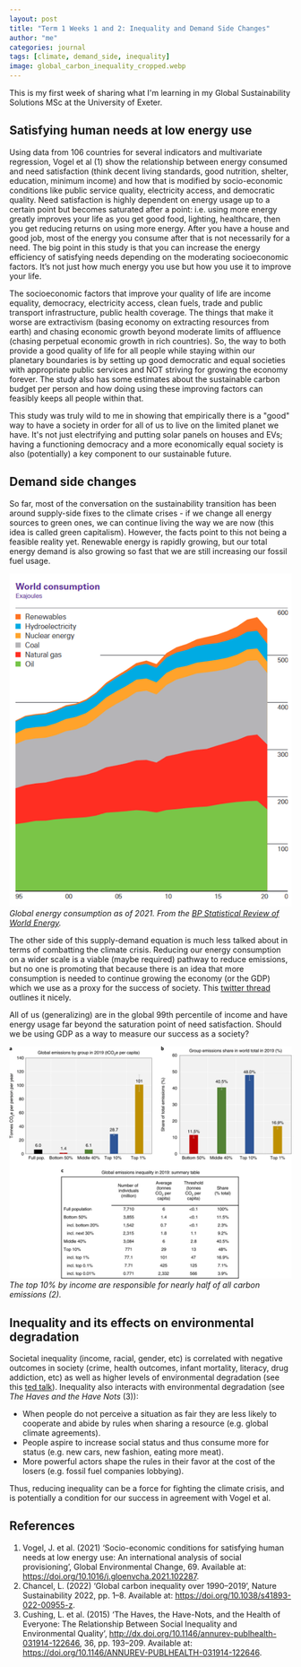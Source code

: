 ```yaml
---
layout: post
title: "Term 1 Weeks 1 and 2: Inequality and Demand Side Changes"
author: "me"
categories: journal
tags: [climate, demand_side, inequality]
image: global_carbon_inequality_cropped.webp
---
```


This is my first week of sharing what I'm learning in my Global Sustainability Solutions MSc at the University of Exeter. 

## Satisfying human needs at low energy use

Using data from 106 countries for several indicators and multivariate regression, Vogel et al (1) show the relationship between energy consumed and need satisfaction (think decent living standards, good nutrition, shelter, education, minimum income) and how that is modified by socio-economic conditions like public service quality, electricity access, and democratic quality. Need satisfaction is highly dependent on energy usage up to a certain point but becomes saturated after a point: i.e. using more energy greatly improves your life as you get good food, lighting, healthcare, then you get reducing returns on using more energy. After you have a house and good job, most of the energy you consume after that is not necessarily for a need. The big point in this study is that you can increase the energy efficiency of satisfying needs depending on the moderating socioeconomic factors. It’s not just how much energy you use but how you use it to improve your life.  

The socioeconomic factors that improve your quality of life are income equality, democracy, electricity access, clean fuels, trade and public transport infrastructure, public health coverage. The things that make it worse are extractivism (basing economy on extracting resources from earth) and chasing economic growth beyond moderate limits of affluence (chasing perpetual economic growth in rich countries). So, the way to both provide a good quality of life for all people while staying within our planetary boundaries is by setting up good democratic and equal societies with appropriate public services and NOT striving for growing the economy forever. The study also has some estimates about the sustainable carbon budget per person and how doing using these improving factors can feasibly keeps all people within that.

This study was truly wild to me in showing that empirically there is a "good" way to have a society in order for all of us to live on the limited planet we have. It's not just electrifying and putting solar panels on houses and EVs; having a functioning democracy and a more economically equal society is also (potentially) a key component to our sustainable future. 

## Demand side changes

So far, most of the conversation on the sustainability transition has been around supply-side fixes to the climate crises - if we change all energy sources to green ones, we can continue living the way we are now (this idea is called green capitalism). However, the facts point to this not being a feasible reality yet. Renewable energy is rapidly growing, but our total energy demand is also growing so fast that we are still increasing our fossil fuel usage.

![Energy consumption continues to increase](../assets/img/BP_energy_consumption.png "Global energy consumption")
_Global energy consumption as of 2021. From the [BP Statistical Review of World Energy](https://www.bp.com/content/dam/bp/business-sites/en/global/corporate/pdfs/energy-economics/statistical-review/bp-stats-review-2021-full-report.pdf)._ 

The other side of this supply-demand equation is much less talked about in terms of combatting the climate crisis. Reducing our energy consumption on a wider scale is a viable (maybe required) pathway to reduce emissions, but no one is promoting that because there is an idea that more consumption is needed to continue growing the economy (or the GDP) which we use as a proxy for the success of society. This [twitter thread](https://threadreaderapp.com/thread/1415189267542904833.html) outlines it nicely. 

All of us (generalizing) are in the global 99th percentile of income and have energy usage far beyond the saturation point of need satisfaction. Should we be using GDP as a way to measure our success as a society?

![The top 10% by income are responsible for nearly half of all carbon emissions](../assets/img/global_carbon_inequality.webp "Global carbon inequality")
_The top 10% by income are responsible for nearly half of all carbon emissions (2)._

## Inequality and its effects on environmental degradation

Societal inequality (income, racial, gender, etc) is correlated with negative outcomes in society (crime, health outcomes, infant mortality, literacy, drug addiction, etc) as well as higher levels of environmental degradation (see this [ted talk](https://www.ted.com/talks/richard_wilkinson_how_economic_inequality_harms_societies)). Inequality also interacts with environmental degradation (see _The Haves and the Have Nots_ (3)):
* When people do not perceive a situation as fair they are less likely to cooperate and abide by rules when sharing a resource (e.g. global climate agreements). 
* People aspire to increase social status and thus consume more for status (e.g. new cars, new fashion, eating more meat). 
* More powerful actors shape the rules in their favor at the cost of the losers (e.g. fossil fuel companies lobbying).

Thus, reducing inequality can be a force for fighting the climate crisis, and is potentially a condition for our success in agreement with Vogel et al. 


## References 
1. Vogel, J. et al. (2021) ‘Socio-economic conditions for satisfying human needs at low energy use: An international analysis of social provisioning’, Global Environmental Change, 69. Available at: https://doi.org/10.1016/j.gloenvcha.2021.102287. 
2. Chancel, L. (2022) ‘Global carbon inequality over 1990–2019’, Nature Sustainability 2022, pp. 1–8. Available at: https://doi.org/10.1038/s41893-022-00955-z.
3. Cushing, L. et al. (2015) ‘The Haves, the Have-Nots, and the Health of Everyone: The Relationship Between Social Inequality and Environmental Quality’, http://dx.doi.org/10.1146/annurev-publhealth-031914-122646, 36, pp. 193–209. Available at: https://doi.org/10.1146/ANNUREV-PUBLHEALTH-031914-122646.



